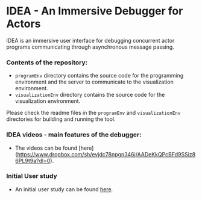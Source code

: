 IDEA - An Immersive Debugger for Actors
=========================


IDEA is an immersive user interface for debugging concurrent actor programs communicating through asynchronous message passing.


### Contents of the repository:

- ````programEnv```` directory contains the source code for the programming environment and the server to communicate to the visualization environment. 
- ````visualizationEnv```` directory contains the source code for the visualization environment. 

Please check the readme files in the ````programEnv```` and ````visualizationEnv```` directories for building and running the tool.

### IDEA videos - main features of the debugger:

- The videos can be found [here]
(https://www.dropbox.com/sh/evjdc78npgn346j/AADeKkQPcBFd9SSiz86PL9t9a?dl=0).

### Initial User study

- An initial user study can be found [here](https://www.dropbox.com/s/ajne8c0rwedowyh/user_study.pdf?dl=0).